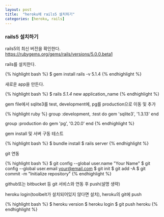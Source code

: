 ```yaml
---
layout: post
title:  "heroku에 rails5 설치하기"
categories: [heroku, rails]
---
```


### rails5 설치하기
rails5의 최신 버전을 확인한다.<br>
<https://rubygems.org/gems/rails/versions/5.0.0.beta1>

rails를 설치한다.<br>

{% highlight bash %}
$ gem install rails -v 5.1.4
{% endhighlight %}

새로운 app을 만든다.

{% highlight bash %}
$ rails _5.1.4_ new application_name
{% endhighlight %}

gem file에서 sqlite3를 test, development에, pg를 production으로 이동 및 추가

{% highlight ruby %}
group :development, :test do
  gem 'sqlite3', '1.3.13'
end

group :production do
  gem 'pg', '0.20.0'
end
{% endhighlight %}

gem install 및 서버 구동 테스트

{% highlight bash %}
$ bundle install
$ rails server
{% endhighlight %}

git 연동

{% highlight bash %}
$ git config --global user.name "Your Name"
$ git config --global user.email your@email.com
$ git init
$ git add -A
$ git commit -m "Initialize repository"
{% endhighlight %}

github또는 bitbucket 등 git 서비스와 연동 후 push(설명 생략)

heroku login(toolbelt가 설치되어있지 않다면 설치), heroku의 git에 push

{% highlight bash %}
$ heroku version
$ heroku login
$ git push heroku
{% endhighlight %}
